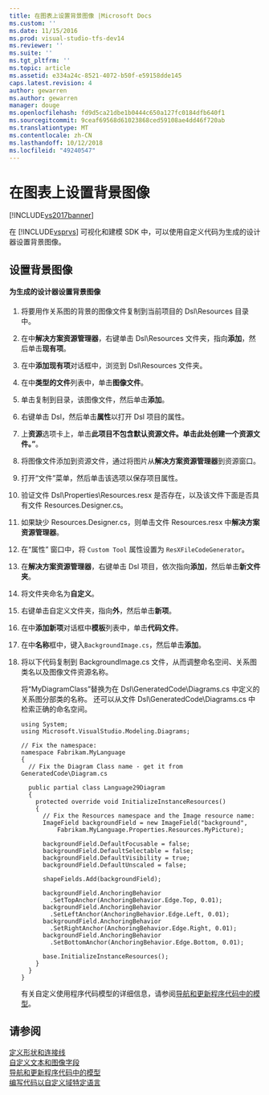 ```yaml
---
title: 在图表上设置背景图像 |Microsoft Docs
ms.custom: ''
ms.date: 11/15/2016
ms.prod: visual-studio-tfs-dev14
ms.reviewer: ''
ms.suite: ''
ms.tgt_pltfrm: ''
ms.topic: article
ms.assetid: e334a24c-8521-4072-b50f-e59158dde145
caps.latest.revision: 4
author: gewarren
ms.author: gewarren
manager: douge
ms.openlocfilehash: fd9d5ca21dbe1b0444c650a127fc0184dfb640f1
ms.sourcegitcommit: 9ceaf69568d61023868ced59108ae4dd46f720ab
ms.translationtype: MT
ms.contentlocale: zh-CN
ms.lasthandoff: 10/12/2018
ms.locfileid: "49240547"
---
```

# <a name="setting-a-background-image-on-a-diagram"></a>在图表上设置背景图像
[!INCLUDE[vs2017banner](../includes/vs2017banner.md)]

在 [!INCLUDE[vsprvs](../includes/vsprvs-md.md)] 可视化和建模 SDK 中，可以使用自定义代码为生成的设计器设置背景图像。  
  
## <a name="setting-the-background-image"></a>设置背景图像  
  
#### <a name="to-set-a-background-image-for-a-generated-designer"></a>为生成的设计器设置背景图像  
  
1.  将要用作关系图的背景的图像文件复制到当前项目的 Dsl\Resources 目录中。  
  
2.  在中**解决方案资源管理器**，右键单击 Dsl\Resources 文件夹，指向**添加**，然后单击**现有项**。  
  
3.  在中**添加现有项**对话框中，浏览到 Dsl\Resources 文件夹。  
  
4.  在中**类型的文件**列表中，单击**图像文件**。  
  
5.  单击复制到目录，该图像文件，然后单击**添加**。  
  
6.  右键单击 Dsl，然后单击**属性**以打开 Dsl 项目的属性。  
  
7.  上**资源**选项卡上，单击**此项目不包含默认资源文件。单击此处创建一个资源文件。”**。  
  
8.  将图像文件添加到资源文件，通过将图片从**解决方案资源管理器**到资源窗口。  
  
9. 打开“文件”菜单，然后单击该选项以保存项目属性。  
  
10. 验证文件 Dsl\Properties\Resources.resx 是否存在，以及该文件下面是否具有文件 Resources.Designer.cs。  
  
11. 如果缺少 Resources.Designer.cs，则单击文件 Resources.resx 中**解决方案资源管理器**。  
  
12. 在“属性”  窗口中，将 `Custom Tool` 属性设置为 `ResXFileCodeGenerator`。  
  
13. 在**解决方案资源管理器**，右键单击 Dsl 项目，依次指向**添加**，然后单击**新文件夹**。  
  
14. 将文件夹命名为**自定义**。  
  
15. 右键单击自定义文件夹，指向**外**，然后单击**新项**。  
  
16. 在中**添加新项**对话框中**模板**列表中，单击**代码文件**。  
  
17. 在中**名称**框中，键入`BackgroundImage.cs`，然后单击**添加**。  
  
18. 将以下代码复制到 BackgroundImage.cs 文件，从而调整命名空间、关系图类名以及图像文件资源名称。  
  
     将“MyDiagramClass”替换为在 Dsl\GeneratedCode\Diagrams.cs 中定义的关系图分部类的名称。 还可以从文件 Dsl\GeneratedCode\Diagrams.cs 中检索正确的命名空间。  
  
    ```  
    using System;  
    using Microsoft.VisualStudio.Modeling.Diagrams;  
  
    // Fix the namespace:  
    namespace Fabrikam.MyLanguage  
    {  
      // Fix the Diagram Class name - get it from GeneratedCode\Diagram.cs  
  
      public partial class Language29Diagram  
      {  
        protected override void InitializeInstanceResources()  
        {  
          // Fix the Resources namespace and the Image resource name:  
          ImageField backgroundField = new ImageField("background",  
              Fabrikam.MyLanguage.Properties.Resources.MyPicture);  
  
          backgroundField.DefaultFocusable = false;  
          backgroundField.DefaultSelectable = false;  
          backgroundField.DefaultVisibility = true;  
          backgroundField.DefaultUnscaled = false;  
  
          shapeFields.Add(backgroundField);  
  
          backgroundField.AnchoringBehavior  
            .SetTopAnchor(AnchoringBehavior.Edge.Top, 0.01);  
          backgroundField.AnchoringBehavior  
            .SetLeftAnchor(AnchoringBehavior.Edge.Left, 0.01);  
          backgroundField.AnchoringBehavior  
            .SetRightAnchor(AnchoringBehavior.Edge.Right, 0.01);  
          backgroundField.AnchoringBehavior  
            .SetBottomAnchor(AnchoringBehavior.Edge.Bottom, 0.01);  
  
          base.InitializeInstanceResources();  
        }  
      }  
    }  
    ```  
  
     有关自定义使用程序代码模型的详细信息，请参阅[导航和更新程序代码中的模型](../modeling/navigating-and-updating-a-model-in-program-code.md)。  
  
## <a name="see-also"></a>请参阅  
 [定义形状和连接线](../modeling/defining-shapes-and-connectors.md)   
 [自定义文本和图像字段](../modeling/customizing-text-and-image-fields.md)   
 [导航和更新程序代码中的模型](../modeling/navigating-and-updating-a-model-in-program-code.md)   
 [编写代码以自定义域特定语言](../modeling/writing-code-to-customise-a-domain-specific-language.md)



